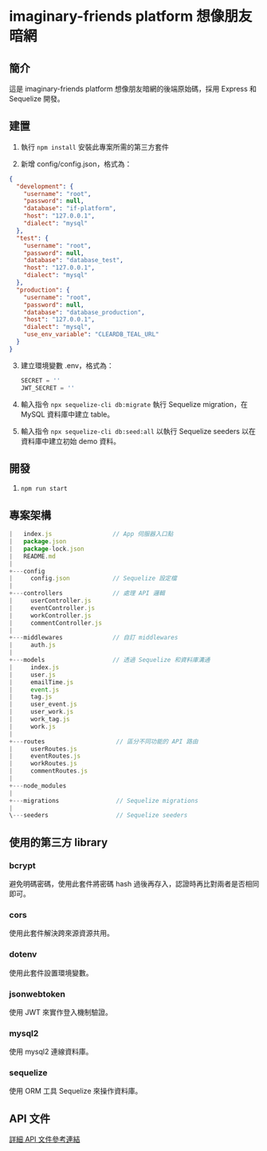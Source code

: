 # imaginary-friends platform 想像朋友暗網

## 簡介
這是 imaginary-friends platform 想像朋友暗網的後端原始碼，採用 Express 和 Sequelize 開發。

## 建置

1. 執行 `npm install` 安裝此專案所需的第三方套件

2. 新增 config/config.json，格式為：

  ```json
  {
    "development": {
      "username": "root",
      "password": null,
      "database": "if-platform",
      "host": "127.0.0.1",
      "dialect": "mysql"
    },
    "test": {
      "username": "root",
      "password": null,
      "database": "database_test",
      "host": "127.0.0.1",
      "dialect": "mysql"
    },
    "production": {
      "username": "root",
      "password": null,
      "database": "database_production",
      "host": "127.0.0.1",
      "dialect": "mysql",
      "use_env_variable": "CLEARDB_TEAL_URL"
    }
  }
  ```

3. 建立環境變數 .env，格式為：
    ```js
    SECRET = ''
    JWT_SECRET = ''
    ```

4. 輸入指令 `npx sequelize-cli db:migrate` 執行 Sequelize migration，在 MySQL 資料庫中建立 table。
  
5. 輸入指令 `npx sequelize-cli db:seed:all` 以執行 Sequelize seeders 以在資料庫中建立初始 demo 資料。

## 開發
1. `npm run start`

## 專案架構   

```js
|   index.js                 // App 伺服器入口點
|   package.json
|   package-lock.json
|   README.md
|
+---config
|     config.json            // Sequelize 設定檔
|       
+---controllers              // 處理 API 邏輯
|     userController.js
|     eventController.js
|     workController.js
|     commentController.js
|       
+---middlewares              // 自訂 middlewares
|     auth.js
|       
+---models                   // 透過 Sequelize 和資料庫溝通
|     index.js
|     user.js
|     emailTime.js
|     event.js
|     tag.js
|     user_event.js
|     user_work.js
|     work_tag.js
|     work.js
|               
+---routes                    // 區分不同功能的 API 路由
|     userRoutes.js
|     eventRoutes.js
|     workRoutes.js
|     commentRoutes.js
|       
+---node_modules
|       
+---migrations                // Sequelize migrations
|       
\---seeders                   // Sequelize seeders
```

## 使用的第三方 library

### bcrypt
避免明碼密碼，使用此套件將密碼 hash 過後再存入，認證時再比對兩者是否相同即可。

### cors
使用此套件解決跨來源資源共用。

### dotenv
使用此套件設置環境變數。

### jsonwebtoken
使用 JWT 來實作登入機制驗證。

### mysql2
使用 mysql2 連線資料庫。

### sequelize
使用 ORM 工具 Sequelize 來操作資料庫。

## API 文件

[詳細 API 文件參考連結](https://hackmd.io/@GXGttDHLSu6-nPfTaqugEw/rJaiwo7hP)
